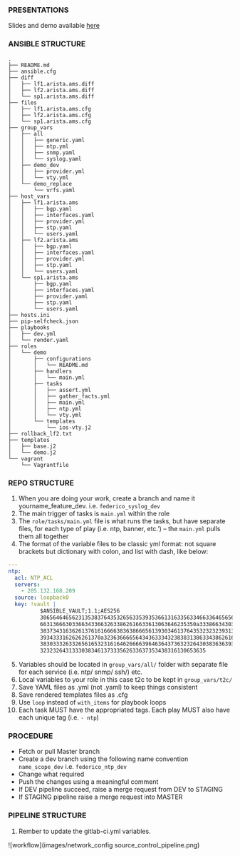 ### PRESENTATIONS

Slides and demo available [here](https://drive.google.com/open?id=1Zamehrjm5x2Ou0f3R0oTaQq628rBTn9C)

### ANSIBLE STRUCTURE

```
.
├── README.md
├── ansible.cfg
├── diff
│   ├── lf1.arista.ams.diff
│   ├── lf2.arista.ams.diff
│   └── sp1.arista.ams.diff
├── files
│   ├── lf1.arista.ams.cfg
│   ├── lf2.arista.ams.cfg
│   └── sp1.arista.ams.cfg
├── group_vars
│   ├── all
│   │   ├── generic.yaml
│   │   ├── ntp.yml
│   │   ├── snmp.yaml
│   │   └── syslog.yaml
│   ├── demo_dev
│   │   ├── provider.yml
│   │   └── vty.yml
│   └── demo_replace
│       └── vrfs.yaml
├── host_vars
│   ├── lf1.arista.ams
│   │   ├── bgp.yaml
│   │   ├── interfaces.yaml
│   │   ├── provider.yml
│   │   ├── stp.yaml
│   │   └── users.yaml
│   ├── lf2.arista.ams
│   │   ├── bgp.yaml
│   │   ├── interfaces.yaml
│   │   ├── provider.yml
│   │   ├── stp.yaml
│   │   └── users.yaml
│   └── sp1.arista.ams
│       ├── bgp.yaml
│       ├── interfaces.yaml
│       ├── provider.yaml
│       ├── stp.yaml
│       └── users.yaml
├── hosts.ini
├── pip-selfcheck.json
├── playbooks
│   ├── dev.yml
│   └── render.yaml
├── roles
│   └── demo
│       ├── configurations
│       │   └── README.md
│       ├── handlers
│       │   └── main.yml
│       ├── tasks
│       │   ├── assert.yml
│       │   ├── gather_facts.yml
│       │   ├── main.yml
│       │   ├── ntp.yml
│       │   └── vty.yml
│       └── templates
│           └── ios-vty.j2
├── rollback_lf2.txt
├── templates
│   ├── base.j2
│   └── demo.j2
└── vagrant
    └── Vagrantfile
```

### REPO STRUCTURE

1. When you are doing your work, create a branch and name it yourname_feature_dev. i.e. `federico_syslog_dev`
2. The main trigger of tasks is `main.yml` within the role
3. The `role/tasks/main.yml` file is what runs the tasks, but have separate files, for each type of play (i.e. ntp, banner, etc.’) – the `main.yml` pulls them all together
4. The format of the variable files to be classic yml format: not square brackets but dictionary with colon, and list with dash, like below:

```yaml
---
ntp:
  acl: NTP_ACL
  servers:
    - 205.132.168.209
  source: loopback0
  key: !vault |
          $ANSIBLE_VAULT;1.1;AES256
          30656464656231353837643532656335393536613163356334663364656565343034353961386264
          6631366630336634336632633862616633613063646235350a333866343034333462363334306332
          38373431636261376161666638363866656139303461376435323232393138303837366336366338
          3934333162626261370a323636666564343633343238383138633438626161623765356564383364
          38303332633265616532316164626666396463643736323264303836363934333566383263646662
          3232326431333038346137333562633637353438316130653635
```

5. Variables should be located in `group_vars/all/`  folder with separate file for each service (i.e. ntp/ snmp/ ssh/) etc.
6. Local variables to your role in this case t2c to be kept in `group_vars/t2c/`
7. Save YAML files as .yml (not .yaml) to keep things consistent
8. Save rendered templates files as .cfg
9. Use `loop` instead of `with_items` for playbook loops
10. Each task MUST have the appropriated tags. Each play MUST also have each unique tag (i.e. `- ntp`)

### PROCEDURE

* Fetch or pull Master branch
* Create a dev branch using the following name convention `name_scope_dev` i.e. `federico_ntp_dev`
* Change what required
* Push the changes using a meaningful comment
* If DEV pipeline succeed, raise a merge request from DEV to STAGING
* If STAGING pipeline raise a merge request into MASTER


### PIPELINE STRUCTURE

1. Rember to update the gitlab-ci.yml variables.

![workflow](images/network_config source_control_pipeline.png)
